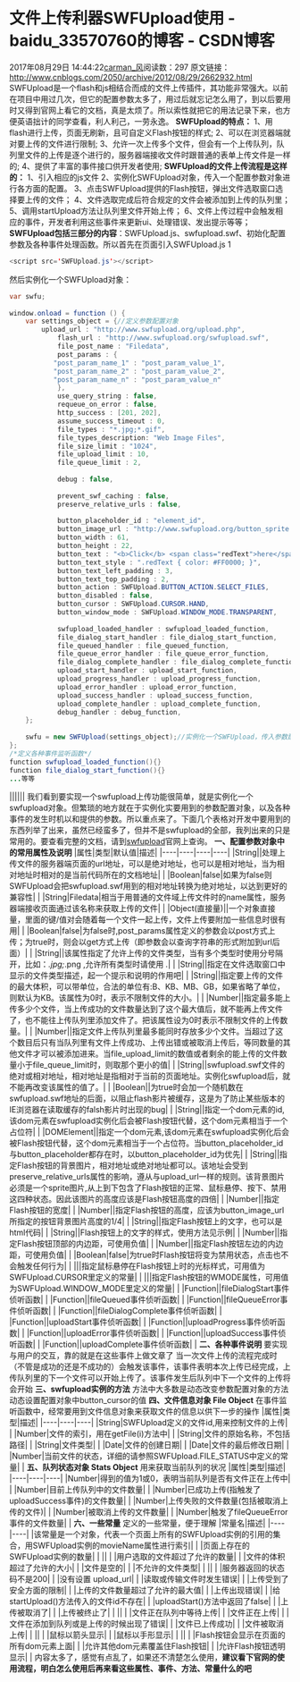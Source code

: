 # 文件上传利器SWFUpload使用 - baidu_33570760的博客 - CSDN博客
2017年08月29日 14:44:22[carman_风](https://me.csdn.net/baidu_33570760)阅读数：297
原文链接：http://www.cnblogs.com/2050/archive/2012/08/29/2662932.html
SWFUpload是一个flash和js相结合而成的文件上传插件，其功能非常强大。以前在项目中用过几次，但它的配置参数太多了，用过后就忘记怎么用了，到以后要用时又得到官网上看它的文档，真是太烦了。所以索性就把它的用法记录下来，也方便英语拙计的同学查看，利人利己，一劳永逸。
**SWFUpload的特点：**
1、用flash进行上传，页面无刷新，且可自定义Flash按钮的样式;
2、可以在浏览器端就对要上传的文件进行限制;
3、允许一次上传多个文件，但会有一个上传队列，队列里文件的上传是逐个进行的，服务器端接收文件时跟普通的表单上传文件是一样的;
4、提供了丰富的事件接口供开发者使用;
**SWFUpload的文件上传流程是这样的：**
1、引入相应的js文件
2、实例化SWFUpload对象，传入一个配置参数对象进行各方面的配置。
3、点击SWFUpload提供的Flash按钮，弹出文件选取窗口选择要上传的文件；
4、文件选取完成后符合规定的文件会被添加到上传的队列里；
5、调用startUpload方法让队列里文件开始上传；
6、文件上传过程中会触发相应的事件，开发者利用这些事件来更新ui、处理错误、发出提示等等；
**SWFUpload包括三部分的内容**：SWFUpload.js、swfupload.swf、初始化配置参数及各种事件处理函数。所以首先在页面引入SWFUpload.js
1
```java
<script src='SWFUpload.js'></script>
```
然后实例化一个SWFUpload对象：
```java
var swfu;
     
window.onload = function () {
    var settings_object = {//定义参数配置对象
        upload_url : "http://www.swfupload.org/upload.php",
            flash_url : "http://www.swfupload.org/swfupload.swf",
            file_post_name : "Filedata",
            post_params : {
           "post_param_name_1" : "post_param_value_1",
           "post_param_name_2" : "post_param_value_2",
           "post_param_name_n" : "post_param_value_n"
            },
            use_query_string : false,
            requeue_on_error : false,
            http_success : [201, 202],
            assume_success_timeout : 0,
            file_types : "*.jpg;*.gif",
            file_types_description: "Web Image Files",
            file_size_limit : "1024",
            file_upload_limit : 10,
            file_queue_limit : 2,
 
            debug : false,
     
            prevent_swf_caching : false,
            preserve_relative_urls : false,
     
            button_placeholder_id : "element_id",
            button_image_url : "http://www.swfupload.org/button_sprite.png",
            button_width : 61,
            button_height : 22,
            button_text : "<b>Click</b> <span class="redText">here</span>",
            button_text_style : ".redText { color: #FF0000; }",
            button_text_left_padding : 3,
            button_text_top_padding : 2,
            button_action : SWFUpload.BUTTON_ACTION.SELECT_FILES,
            button_disabled : false,
            button_cursor : SWFUpload.CURSOR.HAND,
            button_window_mode : SWFUpload.WINDOW_MODE.TRANSPARENT,
     
            swfupload_loaded_handler : swfupload_loaded_function,
            file_dialog_start_handler : file_dialog_start_function,
            file_queued_handler : file_queued_function,
            file_queue_error_handler : file_queue_error_function,
            file_dialog_complete_handler : file_dialog_complete_function,
            upload_start_handler : upload_start_function,
            upload_progress_handler : upload_progress_function,
            upload_error_handler : upload_error_function,
            upload_success_handler : upload_success_function,
            upload_complete_handler : upload_complete_function,
            debug_handler : debug_function,
    };
     
    swfu = new SWFUpload(settings_object);//实例化一个SWFUpload，传入参数配置对象
};
/*定义各种事件监听函数*/
function swfupload_loaded_function(){}
function file_dialog_start_function(){}
...等等
```
||||||
我们看到要实现一个swfupload上传功能很简单，就是实例化一个swfupload对象。但繁琐的地方就在于实例化实要用到的参数配置对象，以及各种事件的发生时机以和提供的参数。所以重点来了。下面几个表格对开发中要用到的东西列举了出来，虽然已经蛮多了，但并不是swfupload的全部，我列出来的只是常用的。要查看完整的文档，请到[swfupload](http://demo.swfupload.org/Documentation/)官网上查询。
**一、配置参数对象中的常用属性及说明**
|属性|类型|默认值|描述|
|----|----|----|----|
|String||处理上传文件的服务器端页面的url地址，可以是绝对地址，也可以是相对地址，当为相对地址时相对的是当前代码所在的文档地址| |
|Boolean|false|如果为false则SWFUpload会把swfupload.swf用到的相对地址转换为绝对地址，以达到更好的兼容性| |
|String|Filedata|相当于用普通的文件域上传文件时的name属性，服务器端接收页面通过该名称来获取上传的文件| |
|Object(直接量)||一个对象直接量，里面的键/值对会随着每一个文件一起上传，文件上传要附加一些信息时很有用| |
|Boolean|false|为false时,post_params属性定义的参数会以post方式上传；为true时，则会以get方式上传（即参数会以查询字符串的形式附加到url后面）| |
|String||该属性指定了允许上传的文件类型，当有多个类型时使用分号隔开，比如：*.jpg;*.png ,允许所有类型时请使用 *.*| |
|String||指定在文件选取窗口中显示的文件类型描述，起一个提示和说明的作用吧| |
|String||指定要上传的文件的最大体积，可以带单位，合法的单位有:B、KB、MB、GB，如果省略了单位，则默认为KB。该属性为0时，表示不限制文件的大小。| |
|Number||指定最多能上传多少个文件，当上传成功的文件数量达到了这个最大值后，就不能再上传文件了，也不能往上传队列里添加文件了。把该属性设为0时表示不限制文件的上传数量。| |
|Number||指定文件上传队列里最多能同时存放多少个文件。当超过了这个数目后只有当队列里有文件上传成功、上传出错或被取消上传后，等同数量的其他文件才可以被添加进来。当file_upload_limit的数值或者剩余的能上传的文件数量小于file_queue_limit时，则取那个更小的值| |
|String||swfupload.swf文件的绝对或相对地址，相对地址是指相对于当前的页面地址。实例化swfupload后，就不能再改变该属性的值了。| |
|Boolean||为true时会加一个随机数在swfupload.swf地址的后面，以阻止flash影片被缓存，这是为了防止某些版本的IE浏览器在读取缓存的falsh影片时出现的bug| |
|String||指定一个dom元素的id,该dom元素在swfupload实例化后会被Flash按钮代替，这个dom元素相当于一个占位符| |
|DOMElement||指定一个dom元素,该dom元素在swfupload实例化后会被Flash按钮代替，这个dom元素相当于一个占位符。当button_placeholder_id与button_placeholder都存在时，以button_placeholder_id为优先| |
|String||指定Flash按钮的背景图片，相对地址或绝对地址都可以。该地址会受到preserve_relative_urls属性的影响，遵从与upload_url一样的规则。该背景图片必须是一个sprite图片,从上到下包含了Flash按钮的正常、鼠标悬停、按下、禁用这四种状态。因此该图片的高度应该是Flash按钮高度的四倍| |
|Number||指定Flash按钮的宽度| |
|Number||指定Flash按钮的高度，应该为button_image_url所指定的按钮背景图片高度的1/4| |
|String||指定Flash按钮上的文字，也可以是html代码| |
|String||Flash按钮上的文字的样式，使用方法见示例| |
|Number||指定Flash按钮顶部的内边距，可使用负值| |
|Number||指定Flash按钮左边的内边距，可使用负值| |
|Boolean|false|为true时Flash按钮将变为禁用状态，点击也不会触发任何行为| |
|||指定鼠标悬停在Flash按钮上时的光标样式，可用值为SWFUpload.CURSOR里定义的常量| |
|||指定Flash按钮的WMODE属性，可用值为SWFUpload.WINDOW_MODE里定义的常量| |
|Function||fileDialogStart事件侦听函数| |
|Function||fileQueued事件侦听函数| |
|Function||fileQueueError事件侦听函数| |
|Function||fileDialogComplete事件侦听函数| |
|Function||uploadStart事件侦听函数| |
|Function||uploadProgress事件侦听函数| |
|Function||uploadError事件侦听函数| |
|Function||uploadSuccess事件侦听函数| |
|Function||uploadComplete事件侦听函数| |
**二、各种事件说明**
要实现与用户的交互，靠的就是在这些事件上做文章了
当一次文件上传的流程完成时（不管是成功的还是不成功的）会触发该事件，该事件表明本次上传已经完成，上传队列里的下一个文件可以开始上传了。该事件发生后队列中下一个文件的上传将会开始
**三、swfupload实例的方法**
方法中大多数是动态改变参数配置对象的方法
动态设置配置对象中button_cursor的值
**四、文件信息对象 File Object**
在事件监听函数中，经常要用到文件信息对象来获取文件的信息以供下一步的操作
|属性|类型|描述|
|----|----|----|
|String|SWFUpload定义的文件id,用来控制文件的上传| |
|Number|文件的索引，用在getFile(i)方法中| |
|String|文件的原始名称，不包括路径| |
|String|文件类型| |
|Date|文件的创建日期| |
|Date|文件的最后修改日期| |
|Number|当前文件的状态，详细的请参照SWFUpload.FILE_STATUS中定义的常量| |
**五、队列状态对象 Stats Object**
用来获取当前队列的状况
|属性|类型|描述|
|----|----|----|
|Number|得到的值为1或0，表明当前队列是否有文件正在上传中| |
|Number|目前上传队列中的文件数量| |
|Number|已成功上传(指触发了uploadSuccess事件)的文件数量| |
|Number|上传失败的文件数量(包括被取消上传的文件)| |
|Number|被取消上传的文件数量| |
|Number|触发了fileQueueError事件的文件数量| |
**六、一些常量**
定义的一些常量，便于理解
|常量名|描述|
|----|----|
|该常量是一个对象，代表一个页面上所有的SWFUpload实例的引用的集合，用SWFUpload实例的movieName属性进行索引| |
|页面上存在的SWFUpload实例的数量| |
|| |
|用户选取的文件超过了允许的数量| |
|文件的体积超过了允许的大小| |
|文件是空的| |
|不允许的文件类型| |
|| |
|服务器返回的状态码不是200| |
|没有设置 upload_url| |
|读取或传输文件时发生错误| |
|上传受到了安全方面的限制| |
|上传的文件数量超过了允许的最大值| |
|上传出现错误| |
|给startUpload()方法传入的文件id不存在| |
|uploadStart()方法中返回了false| |
|上传被取消了| |
|上传被终止了| |
|| |
|文件正在队列中等待上传| |
|文件正在上传| |
|文件在添加到队列或是上传的时候出现了错误| |
|文件已上传成功| |
|文件被取消上传| |
|| |
|鼠标以箭头显示| |
|鼠标以手形显示| |
|| |
|Flash按钮会显示在页面的所有dom元素上面| |
|允许其他dom元素覆盖住Flash按钮| |
|允许Flash按钮透明显示| |
内容太多了，感觉有点乱了，如果还不清楚怎么使用，**建议看下官网的使用流程，明白怎么使用后再来看这些属性、事件、方法、常量什么的吧**
